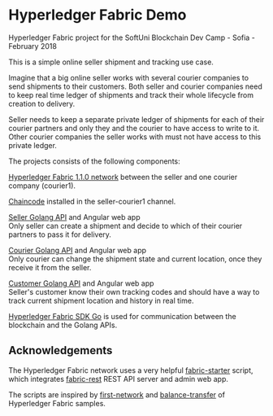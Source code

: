 # Hyperledger Fabric Demo
Hyperledger Fabric project for the SoftUni Blockchain Dev Camp - Sofia - February 2018

This is a simple online seller shipment and tracking use case.

Imagine that a big online seller works with several courier companies to send shipments to their customers. Both seller and courier companies need to keep real time ledger of shipments and track their whole lifecycle from creation to delivery.

Seller needs to keep a separate private ledger of shipments for each of their courier partners and only they and the courier to have access to write to it. Other courier companies the seller works with must not have access to this private ledger.

The projects consists of the following components:
 
[Hyperledger Fabric 1.1.0 network](fabric-starter/README.md) between the seller and one courier company (courier1).
 
[Chaincode](fabric-starter/chaincode/go/shipment) installed in the seller-courier1 channel.

[Seller Golang API](seller/api/README.md) and Angular web app<br>
Only seller can create a shipment and decide to which of their courier partners to pass it for delivery.

[Courier Golang API](courier/api/README.md) and Angular web app<br>
Only courier can change the shipment state and current location, once they receive it from the seller.

[Customer Golang API](customer/api/README.md) and Angular web app<br>
Seller's customer know their own tracking codes and should have a way to track current shipment location and history in real time.

[Hyperledger Fabric SDK Go](https://github.com/hyperledger/fabric-sdk-go) is used for communication between the blockchain and the Golang APIs.

## Acknowledgements

The Hyperledger Fabric network uses a very helpful [fabric-starter](https://github.com/olegabu/fabric-starter) script, which integrates [fabric-rest](https://github.com/Altoros/fabric-rest) REST API server and admin web app.

The scripts are inspired by [first-network](https://github.com/hyperledger/fabric-samples/tree/release-1.1/first-network) and 
 [balance-transfer](https://github.com/hyperledger/fabric-samples/tree/release-1.1/balance-transfer) of Hyperledger Fabric samples.